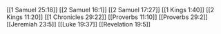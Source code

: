 [[1 Samuel 25:18]]
[[2 Samuel 16:1]]
[[2 Samuel 17:27]]
[[1 Kings 1:40]]
[[2 Kings 11:20]]
[[1 Chronicles 29:22]]
[[Proverbs 11:10]]
[[Proverbs 29:2]]
[[Jeremiah 23:5]]
[[Luke 19:37]]
[[Revelation 19:5]]
